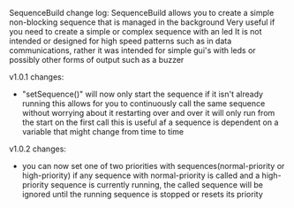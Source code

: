 SequenceBuild change log:
  SequenceBuild allows you to create a simple non-blocking sequence that is managed in the background
  Very useful if you need to create a simple or complex sequence with an led
  It is not intended or designed for high speed patterns such as in data communications,
  rather it was intended for simple gui's with leds or possibly other forms of output such as a buzzer

v1.0.1 changes:
  - "setSequence()" will now only start the sequence if it isn't already running
    this allows for you to continuously call the same sequence without worrying about it restarting over and over
    it will only run from the start on the first call
    this is useful af a sequence is dependent on a variable that might change from time to time

v1.0.2 changes:
  - you can now set one of two priorities with sequences(normal-priority or high-priority)
    if any sequence with normal-priority is called and a high-priority sequence is currently running,
    the called sequence will be ignored until the running sequence is stopped or resets its priority